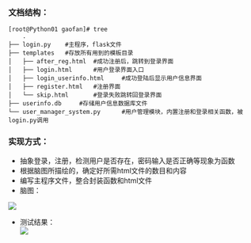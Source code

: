 ### 文档结构：  

	[root@Python01 gaofan]# tree
		.
	├── login.py	#主程序，flask文件
	├── templates	#存放所有用到的模板目录
	│   ├── after_reg.html	#成功注册后，跳转到登录界面
	│   ├── login.html		#用户登录界面入口
	│   ├── login_userinfo.html		#成功登陆后显示用户信息界面
	│   ├── register.html	#注册界面
	│   └── skip.html		#登录失败跳转回登录界面
	├── userinfo.db		#存储用户信息数据库文件
	└── user_manager_system.py		#用户管理模块，内置注册和登录相关函数，被login.py调用
### 实现方式：    
* 抽象登录，注册，检测用户是否存在，密码输入是否正确等现象为函数
* 根据脑图所描绘的，确定好所需html文件的数目和内容
* 编写主程序文件，整合封装函数和html文件
* 脑图：  

![](https://github.com/51reboot/actual-15-homework/blob/master/four/gaofan/mind-image.png)




   * 测试结果：  
![](https://github.com/51reboot/actual-15-homework/blob/master/four/gaofan/result.gif)